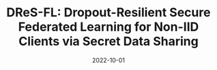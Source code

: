 ---
title: "DReS-FL: Dropout-Resilient Secure Federated Learning for Non-IID Clients via Secret Data Sharing" 
collection: publications 
category: conference 
permalink: /publication/2022-11-dresfl 
# excerpt: 'This paper develops a Dropout-Resilient Secure Federated Learning (DReS-FL) framework to address the problems of non-IID data distribution and client dropouts in FL while preserving the privacy of local datasets.' 
date: 2022-10-01
venue: 'NeurIPS 2022' 
introurl: 'https://mp.weixin.qq.com/s/nexhiEUbS4jndRcOUzc6ow' 
paperurl: 'https://arxiv.org/abs/2210.02680' 
citation: 'J. Shao, Y. Sun, S. Li, and J. Zhang. (2022). "DReS-FL: Dropout-Resilient Secure Federated Learning for Non-IID Clients via Secret Data Sharing." <i>NeurIPS 2022</i>.'
---